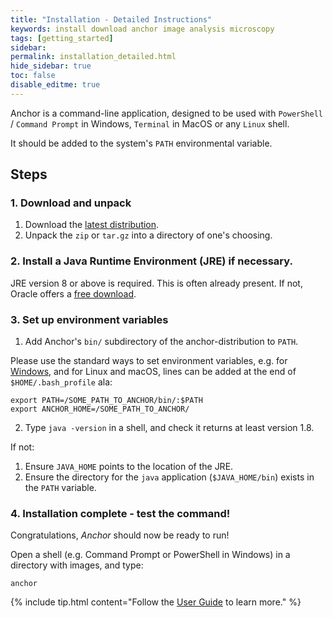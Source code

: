 ```yaml
---
title: "Installation - Detailed Instructions"
keywords: install download anchor image analysis microscopy
tags: [getting_started]
sidebar:
permalink: installation_detailed.html
hide_sidebar: true
toc: false
disable_editme: true
---
```


Anchor is a command-line application, designed to be used with `PowerShell` / `Command Prompt` in Windows, `Terminal` in MacOS or any `Linux` shell.

It should be added to the system's `PATH` environmental variable.

## Steps

### 1. Download and unpack

1. Download the [latest distribution](download.html). 
2. Unpack the `zip` or `tar.gz` into a directory of one's choosing.


### 2. Install a Java Runtime Environment (JRE) if necessary. 

JRE version 8 or above is required. This is often already present. If not, Oracle offers a [free download](https://www.java.com/download). 

### 3. Set up environment variables

1. Add Anchor's `bin/` subdirectory of the anchor-distribution to `PATH`. 

Please use the standard ways to set environment variables, e.g. for [Windows](https://www.computerhope.com/issues/ch000549.htm), and for Linux and macOS, lines can be added at the end of `$HOME/.bash_profile` ala:

```shell
export PATH=/SOME_PATH_TO_ANCHOR/bin/:$PATH
export ANCHOR_HOME=/SOME_PATH_TO_ANCHOR/
```
2. Type `java -version` in a shell, and check it returns at least version 1.8.

If not:
1. Ensure `JAVA_HOME` points to the location of the JRE.
2. Ensure the directory for the `java` application (`$JAVA_HOME/bin`) exists in the `PATH` variable.

### 4. Installation complete - test the command!

Congratulations, *Anchor* should now be ready to run!

Open a shell (e.g. Command Prompt or PowerShell in Windows) in a directory with images, and type:

```
anchor
```

{% include tip.html content="Follow the [User Guide](user_guide.html) to learn more." %}


